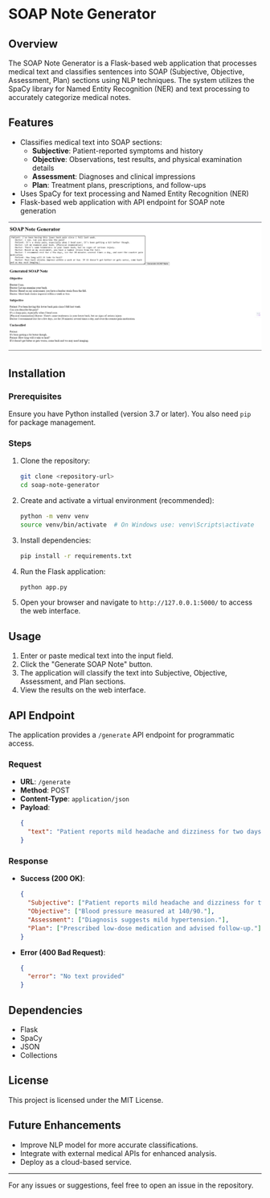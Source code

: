 # SOAP Note Generator

## Overview
The SOAP Note Generator is a Flask-based web application that processes medical text and classifies sentences into SOAP (Subjective, Objective, Assessment, Plan) sections using NLP techniques. The system utilizes the SpaCy library for Named Entity Recognition (NER) and text processing to accurately categorize medical notes.

## Features
- Classifies medical text into SOAP sections:
  - **Subjective**: Patient-reported symptoms and history
  - **Objective**: Observations, test results, and physical examination details
  - **Assessment**: Diagnoses and clinical impressions
  - **Plan**: Treatment plans, prescriptions, and follow-ups
- Uses SpaCy for text processing and Named Entity Recognition (NER)
- Flask-based web application with API endpoint for SOAP note generation

![SOAP Interface](https://github.com/Shrey152002/Task3emitrr/blob/main/Screenshot%20(17).png)
## Installation
### Prerequisites
Ensure you have Python installed (version 3.7 or later). You also need `pip` for package management.

### Steps
1. Clone the repository:
   ```sh
   git clone <repository-url>
   cd soap-note-generator
   ```
2. Create and activate a virtual environment (recommended):
   ```sh
   python -m venv venv
   source venv/bin/activate  # On Windows use: venv\Scripts\activate
   ```
3. Install dependencies:
   ```sh
   pip install -r requirements.txt
   ```
4. Run the Flask application:
   ```sh
   python app.py
   ```
5. Open your browser and navigate to `http://127.0.0.1:5000/` to access the web interface.

## Usage
1. Enter or paste medical text into the input field.
2. Click the "Generate SOAP Note" button.
3. The application will classify the text into Subjective, Objective, Assessment, and Plan sections.
4. View the results on the web interface.

## API Endpoint
The application provides a `/generate` API endpoint for programmatic access.

### Request
- **URL**: `/generate`
- **Method**: POST
- **Content-Type**: `application/json`
- **Payload**:
  ```json
  {
    "text": "Patient reports mild headache and dizziness for two days. Blood pressure measured at 140/90. Diagnosis suggests mild hypertension. Prescribed low-dose medication and advised follow-up."
  }
  ```

### Response
- **Success (200 OK)**:
  ```json
  {
    "Subjective": ["Patient reports mild headache and dizziness for two days."],
    "Objective": ["Blood pressure measured at 140/90."],
    "Assessment": ["Diagnosis suggests mild hypertension."],
    "Plan": ["Prescribed low-dose medication and advised follow-up."]
  }
  ```
- **Error (400 Bad Request)**:
  ```json
  {
    "error": "No text provided"
  }
  ```

## Dependencies
- Flask
- SpaCy
- JSON
- Collections

## License
This project is licensed under the MIT License.



## Future Enhancements
- Improve NLP model for more accurate classifications.
- Integrate with external medical APIs for enhanced analysis.
- Deploy as a cloud-based service.

---
For any issues or suggestions, feel free to open an issue in the repository.

